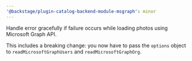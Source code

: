 ```yaml
---
'@backstage/plugin-catalog-backend-module-msgraph': minor
---
```


Handle error gracefully if failure occurs while loading photos using Microsoft Graph API.

This includes a breaking change: you now have to pass the `options` object to `readMicrosoftGraphUsers` and `readMicrosoftGraphOrg`.
